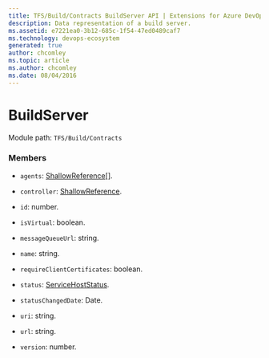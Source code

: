 ```yaml
---
title: TFS/Build/Contracts BuildServer API | Extensions for Azure DevOps Services
description: Data representation of a build server.
ms.assetid: e7221ea0-3b12-685c-1f54-47ed0489caf7
ms.technology: devops-ecosystem
generated: true
author: chcomley
ms.topic: article
ms.author: chcomley
ms.date: 08/04/2016
---
```


# BuildServer

Module path: `TFS/Build/Contracts`


### Members

* `agents`: [ShallowReference](./ShallowReference.md)[]. 

* `controller`: [ShallowReference](./ShallowReference.md). 

* `id`: number. 

* `isVirtual`: boolean. 

* `messageQueueUrl`: string. 

* `name`: string. 

* `requireClientCertificates`: boolean. 

* `status`: [ServiceHostStatus](./ServiceHostStatus.md). 

* `statusChangedDate`: Date. 

* `uri`: string. 

* `url`: string. 

* `version`: number. 

